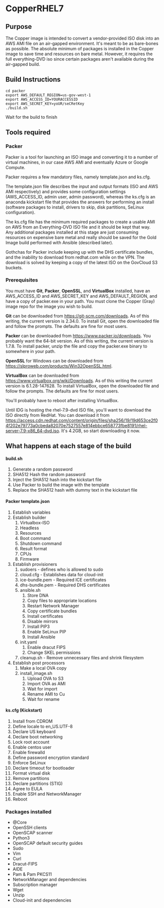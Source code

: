 # CopperRHEL7

## Purpose
The Copper image is intended to convert a vendor-provided ISO disk into
an AWS AMI file on an air-gapped environment. It's meant to be as bare-bones 
as possible. The absolute minimum of packages is installed in the Copper image
to save time and resources on bare metal. However, it requires the full 
everything-DVD iso since certain packages aren't available during the air-gapped
build.

## Build Instructions
```shell
cd packer
export AWS_DEFAULT_REGION=us-gov-west-1
export AWS_ACCESS_ID=YOURACCESSID
export AWS_SECRET_KEY=yoUR/seCRetKey
./build.sh
```

Wait for the build to finish

## Tools required
### Packer

Packer is a tool for launching an ISO image and converting it to a number of virtual machines, in our case AWS AMI and eventually Azure or Google Compute.

Packer requires a few mandatory files, namely template.json and ks.cfg.

The template.json file describes the input and output formats (ISO and AWS AMI respectively) and provides some configuration settings (AWS_ACCESS_ID, admin user, admin password), whereas the ks.cfg is an anaconda kickstart file that provides the answers for performing an install (software packages to install, drivers to skip, disk partitions, SeLinux configuration).

The ks.cfg file has the minimum required packages to create a usable AMI on AWS from an Everything-DVD ISO file and it should be kept that way. Any additional packages installed at this stage are just consuming resources on expensive bare metal and really should be saved for the Gold Image build performed with Ansible (described later).

Gothchas for Packer include keeping up with the DHS certificate bundles, and the inability to download from redhat.com while on the VPN. The download is solved by keeping a copy of the latest ISO on the GovCloud S3 buckets.

### Prerequisites

You must have **Git**, **Packer**, **OpenSSL**, and **VirtualBox** installed, have an AWS_ACCESS_ID and AWS_SECRET_KEY and AWS_DEFAULT_REGION, and have a copy of packer.exe in your path. You must clone the Copper (Gray) image repo for the image you wish to build.

**Git** can be downloaded from https://git-scm.com/downloads. As of this writing, the current version is 2.34.0. To install Git, open the downloaded file and follow the prompts. The defaults are fine for most users.

**Packer** can be downloaded from https://www.packer.io/downloads. You probably want the 64-bit version. As of this writing, the current version is 1.7.8.  To install packer, unzip the file and copy the packer.exe binary to somewhere in your path.

**OpenSSL** for Windows can be downloaded from https://slproweb.com/products/Win32OpenSSL.html.

**VirtualBox** can be downloaded from https://www.virtualbox.org/wiki/Downloads. As of this writing the current version is 6.1.28-147628. To install VirtualBox, open the downloaded file and follow the prompts. The defaults are fine for most users.

You'll probably have to reboot after installing VirtualBox.

Until IDG is hosting the rhel-7.9-dvd ISO file, you'll want to download the ISO directly from RedHat. You can download it from https://access.cdn.redhat.com/content/origin/files/sha256/19/19d653ce2f04f202e79773a0cbeda82070e7527557e814ebbce658773fbe8191/rhel-server-7.9-x86_64-dvd.iso. It's 4.2GB, so start downloading it now.

## What happens at each stage of the build

#### build.sh
1. Generate a random password
2. SHA512 Hash the random password
3. Inject the SHA512 hash into the kickstart file
4. Use Packer to build the image with the template
5. Replace the SHA512 hash with dummy text in the kickstart file

#### Packer template.json
1. Establish variables
2. Establish builder
    1. Virtualbox-ISO
    2. Headless
    3. Resources
    4. Boot command
    5. Shutdown command
    6. Result format
    7. CPUs
    8. Firmware
3. Establish provisioners
    1. sudoers - defines who is allowed to sudo
    2. cloud.cfg - Establishes data for cloud-init
    3. ice-bundle.pem - Required ICE certificates
    4. dhs-bundle.pem - Required DHS certificates
    5. ansible.sh 
       1. Store DNA
       2. Copy files to appropriate locations
       3. Restart Network Manager
       4. Copy certificate bundles
       5. Install certificates
       6. Disable mirrors
       7. Install PIP3
       8. Enable SeLinux PIP
       9. Install Ansible
    6. init.yaml
       1. Enable dracut FIPS
       2. Change SKEL permissions
    7. cleanup.sh - Remove unnecessary files and shrink filesystem
4. Establish post processors
   1. Make a local OVA copy
   2. install_image.sh
      1. Upload OVA to S3
      2. Import OVA as AMI
      3. Wait for import
      4. Rename AMI to Cu
      5. Wait for rename

#### ks.cfg (Kickstart)
1. Install from CDROM
2. Define locale to en_US.UTF-8
3. Declare US keyboard
4. Declare boot networking
5. Lock root account
6. Enable centos user
7. Enable firewalld
8. Define password encryption standard
9. Enforce SeLinux
10. Declare timeout for bootloader
11. Format virtual disk
12. Remove partitions
13. Declare partitions (STIG)
14. Agree to EULA
15. Enable SSH and NetworkManager
16. Reboot

### Packages installed
* @Core
* OpenSSH clients
* OpenSCAP scanner
* Python3
* OpenSCAP default security guides
* Sudo
* Vim
* Curl
* Dracut-FIPS
* AIDE
* Pam & Pam PKCS11
* NetworkManager and dependencies
* Subscription manager
* Wget
* Unzip
* Cloud-init and dependencies
